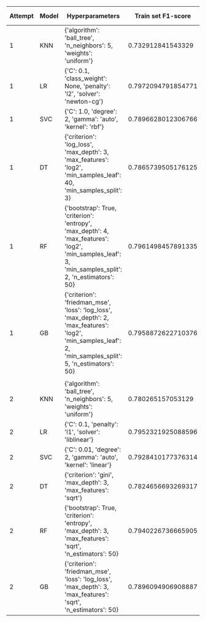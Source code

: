 | Attempt | Model | Hyperparameters | Train set F1-score | Kaggle score |
| ------- | ----- | --------------- | ------------------ | ------------ |
| 1 | KNN | {'algorithm': 'ball_tree', 'n_neighbors': 5, 'weights': 'uniform'} | 0.732912841543329 | 0.02985 |
| 1 | LR | {'C': 0.1, 'class_weight': None, 'penalty': 'l2', 'solver': 'newton-cg'} | 0.7972094791854771 | 0.04449 |
| 1 | SVC | {'C': 1.0, 'degree': 2, 'gamma': 'auto', 'kernel': 'rbf'} | 0.7896628012306766 | 0.02853 |
| 1 | DT | {'criterion': 'log_loss', 'max_depth': 3, 'max_features': 'log2', 'min_samples_leaf': 40, 'min_samples_split': 3} | 0.7865739505176125 | 0.04493 | 
| 1 | RF | {'bootstrap': True, 'criterion': 'entropy', 'max_depth': 4, 'max_features': 'log2', 'min_samples_leaf': 3, 'min_samples_split': 2, 'n_estimators': 50} | 0.7961498457891335 | 0.05213 |
| 1 | GB | {'criterion': 'friedman_mse', 'loss': 'log_loss', 'max_depth': 2, 'max_features': 'log2', 'min_samples_leaf': 2, 'min_samples_split': 5, 'n_estimators': 50} | 0.7958872622710376 | 0.06674 |
|  |  |  |  |  |
| 2 | KNN | {'algorithm': 'ball_tree', 'n_neighbors': 5, 'weights': 'uniform'} | 0.780265157053129 | 0.05711 |
| 2 | LR | {'C': 0.1, 'penalty': 'l1', 'solver': 'liblinear'} | 0.7952321925088596 | 0.05298 |
| 2 | SVC | {'C': 0.01, 'degree': 2, 'gamma': 'auto', 'kernel': 'linear'} | 0.7928410177376314 | 0.05128 |
| 2 | DT | {'criterion': 'gini', 'max_depth': 3, 'max_features': 'sqrt'} | 0.7824656693269317 | 0.05370 | 
| 2 | RF | {'bootstrap': True, 'criterion': 'entropy', 'max_depth': 3, 'max_features': 'sqrt', 'n_estimators': 50} | 0.7940226736665905 | 0.05144 |
| 2 | GB | {'criterion': 'friedman_mse', 'loss': 'log_loss', 'max_depth': 3, 'max_features': 'sqrt', 'n_estimators': 50} | 0.7896094906908887 | 0.06513 |